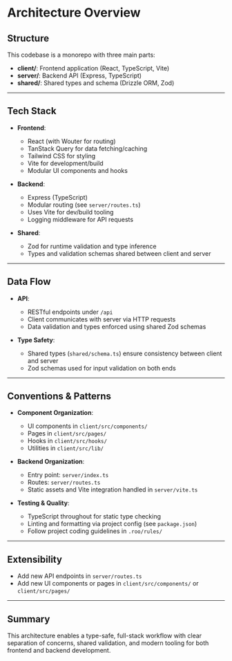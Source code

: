 # Architecture Overview

## Structure

This codebase is a monorepo with three main parts:
- **client/**: Frontend application (React, TypeScript, Vite)
- **server/**: Backend API (Express, TypeScript)
- **shared/**: Shared types and schema (Drizzle ORM, Zod)

---

## Tech Stack

- **Frontend**:  
  - React (with Wouter for routing)
  - TanStack Query for data fetching/caching
  - Tailwind CSS for styling
  - Vite for development/build
  - Modular UI components and hooks

- **Backend**:  
  - Express (TypeScript)
  - Modular routing (see `server/routes.ts`)
  - Uses Vite for dev/build tooling
  - Logging middleware for API requests

- **Shared**:
  - Zod for runtime validation and type inference
  - Types and validation schemas shared between client and server

---

## Data Flow

- **API**:  
  - RESTful endpoints under `/api`
  - Client communicates with server via HTTP requests
  - Data validation and types enforced using shared Zod schemas

- **Type Safety**:  
  - Shared types (`shared/schema.ts`) ensure consistency between client and server
  - Zod schemas used for input validation on both ends

---

## Conventions & Patterns

- **Component Organization**:  
  - UI components in `client/src/components/`
  - Pages in `client/src/pages/`
  - Hooks in `client/src/hooks/`
  - Utilities in `client/src/lib/`

- **Backend Organization**:  
  - Entry point: `server/index.ts`
  - Routes: `server/routes.ts`
  - Static assets and Vite integration handled in `server/vite.ts`

- **Testing & Quality**:  
  - TypeScript throughout for static type checking
  - Linting and formatting via project config (see `package.json`)
  - Follow project coding guidelines in `.roo/rules/`

---

## Extensibility

- Add new API endpoints in `server/routes.ts`
- Add new UI components or pages in `client/src/components/` or `client/src/pages/`

---

## Summary

This architecture enables a type-safe, full-stack workflow with clear separation of concerns, shared validation, and modern tooling for both frontend and backend development.